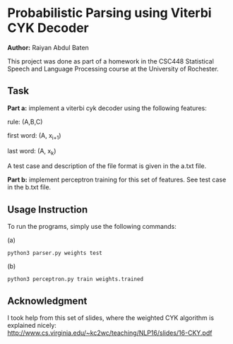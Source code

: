 # Probabilistic Parsing using Viterbi CYK Decoder

**Author:** Raiyan Abdul Baten

This project was done as part of a homework in the CSC448 Statistical Speech and Language Processing course at the University of Rochester.

## Task
**Part a:** implement a viterbi cyk decoder using the following features:

rule: (A,B,C)

first word: (A, x<sub>i+1</sub>)

last word: (A, x<sub>k</sub>)

A test case and description of the file format is given in the a.txt file.

**Part b:** implement perceptron training for this set of features. See test case in the b.txt file.

## Usage Instruction

To run the programs, simply use the following commands:

(a)
```
python3 parser.py weights test
```
(b)
```
python3 perceptron.py train weights.trained
```


## Acknowledgment
I took help from this set of slides, where the weighted CYK algorithm is explained nicely: 
http://www.cs.virginia.edu/~kc2wc/teaching/NLP16/slides/16-CKY.pdf
